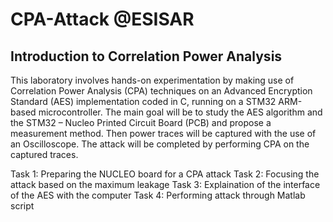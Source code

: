 # CPA-Attack @ESISAR
## Introduction to Correlation Power Analysis
This laboratory involves hands-on experimentation by making use of Correlation Power Analysis (CPA) techniques on an Advanced Encryption Standard (AES) implementation coded in C, running on a STM32 ARM-based microcontroller. The main goal will be to study the AES algorithm and the STM32 – Nucleo Printed Circuit Board (PCB) and propose a measurement method. Then power traces will be captured with the use of an Oscilloscope. The attack will be completed by performing CPA on the captured traces.

Task 1: Preparing the NUCLEO board for a CPA attack
Task 2: Focusing the attack based on the maximum leakage
Task 3: Explaination of the interface of the AES with the computer
Task 4: Performing attack through Matlab script
